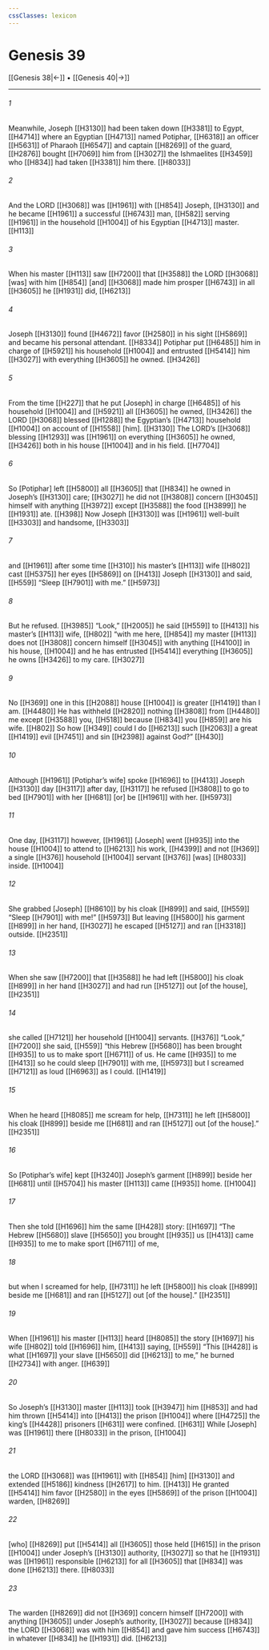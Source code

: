 ```yaml
---
cssClasses: lexicon
---
```


# Genesis 39

[[Genesis 38|←]] • [[Genesis 40|→]]

---

###### 1
Meanwhile, Joseph [[H3130]] had been taken down [[H3381]] to Egypt, [[H4714]] where an Egyptian [[H4713]] named Potiphar, [[H6318]] an officer [[H5631]] of Pharaoh [[H6547]] and captain [[H8269]] of the guard, [[H2876]] bought [[H7069]] him from [[H3027]] the Ishmaelites [[H3459]] who [[H834]] had taken [[H3381]] him there. [[H8033]]

###### 2
And the LORD [[H3068]] was [[H1961]] with [[H854]] Joseph, [[H3130]] and he became [[H1961]] a successful [[H6743]] man, [[H582]] serving [[H1961]] in the household [[H1004]] of his Egyptian [[H4713]] master. [[H113]]

###### 3
When his master [[H113]] saw [[H7200]] that [[H3588]] the LORD [[H3068]] [was] with him [[H854]] [and] [[H3068]] made him prosper [[H6743]] in all [[H3605]] he [[H1931]] did, [[H6213]]

###### 4
Joseph [[H3130]] found [[H4672]] favor [[H2580]] in his sight [[H5869]] and became his personal attendant. [[H8334]] Potiphar put [[H6485]] him in charge of [[H5921]] his household [[H1004]] and entrusted [[H5414]] him [[H3027]] with everything [[H3605]] he owned. [[H3426]]

###### 5
From the time [[H227]] that he put [Joseph] in charge [[H6485]] of his household [[H1004]] and [[H5921]] all [[H3605]] he owned, [[H3426]] the LORD [[H3068]] blessed [[H1288]] the Egyptian’s [[H4713]] household [[H1004]] on account of [[H1558]] [him]. [[H3130]] The LORD’s [[H3068]] blessing [[H1293]] was [[H1961]] on everything [[H3605]] he owned, [[H3426]] both in his house [[H1004]] and in his field. [[H7704]]

###### 6
So [Potiphar] left [[H5800]] all [[H3605]] that [[H834]] he owned  in Joseph’s [[H3130]] care; [[H3027]] he did not [[H3808]] concern [[H3045]] himself with anything [[H3972]] except [[H3588]] the food [[H3899]] he [[H1931]] ate. [[H398]] Now Joseph [[H3130]] was [[H1961]] well-built [[H3303]] and handsome, [[H3303]]

###### 7
and [[H1961]] after some time [[H310]] his master’s [[H113]] wife [[H802]] cast [[H5375]] her eyes [[H5869]] on [[H413]] Joseph [[H3130]] and said, [[H559]] “Sleep [[H7901]] with me.” [[H5973]]

###### 8
But he refused. [[H3985]] “Look,” [[H2005]] he said [[H559]] to [[H413]] his master’s [[H113]] wife, [[H802]] “with me here, [[H854]] my master [[H113]] does not [[H3808]] concern himself [[H3045]] with anything [[H4100]] in his house, [[H1004]] and he has entrusted [[H5414]] everything [[H3605]] he owns [[H3426]] to  my care. [[H3027]]

###### 9
No [[H369]] one in this [[H2088]] house [[H1004]] is greater [[H1419]] than I am. [[H4480]] He has withheld [[H2820]] nothing [[H3808]] from [[H4480]] me except [[H3588]] you, [[H518]] because [[H834]] you [[H859]] are his wife. [[H802]] So how [[H349]] could I do [[H6213]] such [[H2063]] a great [[H1419]] evil [[H7451]] and sin [[H2398]] against God?” [[H430]]

###### 10
Although [[H1961]] [Potiphar’s wife] spoke [[H1696]] to [[H413]] Joseph [[H3130]] day [[H3117]] after day, [[H3117]] he refused [[H3808]] to go to bed [[H7901]] with her [[H681]] [or] be [[H1961]] with her. [[H5973]]

###### 11
One day, [[H3117]] however, [[H1961]] [Joseph] went [[H935]] into the house [[H1004]] to attend to [[H6213]] his work, [[H4399]] and not [[H369]] a single [[H376]] household [[H1004]] servant [[H376]] [was] [[H8033]] inside. [[H1004]]

###### 12
She grabbed [Joseph] [[H8610]] by his cloak [[H899]] and said, [[H559]] “Sleep [[H7901]] with me!” [[H5973]] But leaving [[H5800]] his garment [[H899]] in her hand, [[H3027]] he escaped [[H5127]] and ran [[H3318]] outside. [[H2351]]

###### 13
When she saw [[H7200]] that [[H3588]] he had left [[H5800]] his cloak [[H899]] in her hand [[H3027]] and had run [[H5127]] out [of the house], [[H2351]]

###### 14
she called [[H7121]] her household [[H1004]] servants. [[H376]] “Look,” [[H7200]] she said, [[H559]] “this Hebrew [[H5680]] has been brought [[H935]] to us  to make sport [[H6711]] of us.  He came [[H935]] to me [[H413]] so he could sleep [[H7901]] with me, [[H5973]] but I screamed [[H7121]] as loud [[H6963]] as I could. [[H1419]]

###### 15
When he heard [[H8085]] me scream for help, [[H7311]] he left [[H5800]] his cloak [[H899]] beside me [[H681]] and ran [[H5127]] out [of the house].” [[H2351]]

###### 16
So [Potiphar’s wife] kept [[H3240]] Joseph’s garment [[H899]] beside her [[H681]] until [[H5704]] his master [[H113]] came [[H935]] home. [[H1004]]

###### 17
Then she told [[H1696]] him the same [[H428]] story: [[H1697]] “The Hebrew [[H5680]] slave [[H5650]] you brought [[H935]] us [[H413]] came [[H935]] to me  to make sport [[H6711]] of me, 

###### 18
but when I screamed for help, [[H7311]] he left [[H5800]] his cloak [[H899]] beside me [[H681]] and ran [[H5127]] out [of the house].” [[H2351]]

###### 19
When [[H1961]] his master [[H113]] heard [[H8085]] the story [[H1697]] his wife [[H802]] told [[H1696]] him, [[H413]] saying, [[H559]] “This [[H428]] is what [[H1697]] your slave [[H5650]] did [[H6213]] to me,”  he burned [[H2734]] with anger. [[H639]]

###### 20
So Joseph’s [[H3130]] master [[H113]] took [[H3947]] him [[H853]] and had him thrown [[H5414]] into [[H413]] the prison [[H1004]] where [[H4725]] the king’s [[H4428]] prisoners [[H631]] were confined. [[H631]] While [Joseph] was [[H1961]] there [[H8033]] in the prison, [[H1004]]

###### 21
the LORD [[H3068]] was [[H1961]] with [[H854]] [him] [[H3130]] and extended [[H5186]] kindness [[H2617]] to him. [[H413]] He granted [[H5414]] him favor [[H2580]] in the eyes [[H5869]] of the prison [[H1004]] warden, [[H8269]]

###### 22
[who] [[H8269]] put [[H5414]] all [[H3605]] those held [[H615]] in the prison [[H1004]] under Joseph’s [[H3130]] authority, [[H3027]] so that he [[H1931]] was [[H1961]] responsible [[H6213]] for all [[H3605]] that [[H834]] was done [[H6213]] there. [[H8033]]

###### 23
The warden [[H8269]] did not [[H369]] concern himself [[H7200]] with anything [[H3605]] under Joseph’s authority, [[H3027]] because [[H834]] the LORD [[H3068]] was with him [[H854]] and gave him success [[H6743]] in whatever [[H834]] he [[H1931]] did. [[H6213]]

